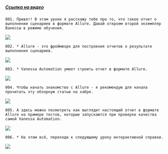 ﻿##### [Ссылка на видео](https://youtu.be/LHzYsyCbUMU)

	001. Привет! В этом уроке я расскажу тебе про то, что такое отчет о выполнении сценариев в формате Allure. Давай откроем второй экземпляр Ванессы в режиме обучения.

![](https://vanessa-files.do.bit-erp.ru/Doc/1.2.040.1/MD/Глава09/images/000_ОтчетОВыполненииСценариевВФорматеAllure.png)

	002. * Allure - это фреймворк для построения отчетов о результате выполнения сценариев.

![](https://vanessa-files.do.bit-erp.ru/Doc/1.2.040.1/MD/Глава09/images/001_ОтчетОВыполненииСценариевВФорматеAllure.png)

	003. * Vanessa Automation умеет строить отчет в формате Allure.

![](https://vanessa-files.do.bit-erp.ru/Doc/1.2.040.1/MD/Глава09/images/002_ОтчетОВыполненииСценариевВФорматеAllure.png)

	004. Чтобы начать знакомство с Allure - я рекомендую для начала прочитать эту обзорную статью на хабре.

![](https://vanessa-files.do.bit-erp.ru/Doc/1.2.040.1/MD/Глава09/images/008_ОтчетОВыполненииСценариевВФорматеAllure.png)

	005. А здесь можно посмотреть как выглядит настоящий отчет в формате Allure на примере тестов, которые запускаются при проверке качества самой Vanessa Automation.

![](https://vanessa-files.do.bit-erp.ru/Doc/1.2.040.1/MD/Глава09/images/013_ОтчетОВыполненииСценариевВФорматеAllure.png)

	006. * На этом всё, переходи к следующему уроку интерактивной справки.

![](https://vanessa-files.do.bit-erp.ru/Doc/1.2.040.1/MD/Глава09/images/016_ОтчетОВыполненииСценариевВФорматеAllure.png)
